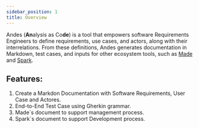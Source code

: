 ```yaml
---
sidebar_position: 1
title: Overview
---
```


Andes (**An**alysis as Co**de**) is a tool that empowers software Requirements Engineers to define requirements, use cases, and actors, along with their interrelations. From these definitions, Andes generates documentation in Markdown, test cases, and inputs for other ecosystem tools, such as [Made](../made/1_overview.md) and [Spark](../spark/1_overview.md).

## Features:

1. Create a Markdon Documentation with Software Requirements, User Case and Actores.
2. End-to-End Test Case using Gherkin grammar.
3. Made`s document to support management process.
4. Spark`s document to support Development process.